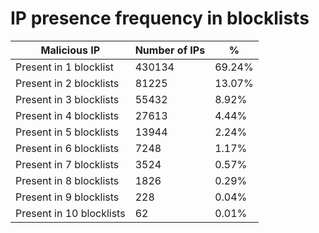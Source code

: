 # IP presence frequency in blocklists
| Malicious IP | Number of IPs | % |
|----|----|----|
| Present in 1 blocklist | 430134 | 69.24% |
| Present in 2 blocklists | 81225 | 13.07% |
| Present in 3 blocklists | 55432 | 8.92% |
| Present in 4 blocklists | 27613 | 4.44% |
| Present in 5 blocklists | 13944 | 2.24% |
| Present in 6 blocklists | 7248 | 1.17% |
| Present in 7 blocklists | 3524 | 0.57% |
| Present in 8 blocklists | 1826 | 0.29% |
| Present in 9 blocklists | 228 | 0.04% |
| Present in 10 blocklists | 62 | 0.01% |
